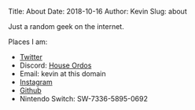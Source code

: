 Title: About
Date: 2018-10-16
Author: Kevin
Slug: about

Just a random geek on the internet.

Places I am:

* [Twitter](https://twitter.com/kevinisageek)
* Discord: [House Ordos](https://discord.gg/p8tAxfR)
* Email: kevin at this domain
* [Instagram](https://instagram.com/kevinisageek_)
* [Github](https://github.com/kevinisageek)
* Nintendo Switch: SW-7336-5895-0692
